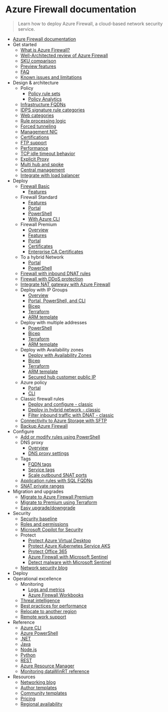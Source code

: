 # Azure Firewall documentation
> Learn how to deploy Azure Firewall, a cloud-based network security service.
  - [Azure Firewall documentation](https://learn.microsoft.com/en-us/azure/firewall/)
  - Get started
    - [What is Azure Firewall?](https://learn.microsoft.com/en-us/azure/firewall/overview)
    - [Well-Architected review of Azure Firewall](https://learn.microsoft.com/azure/architecture/framework/services/networking/azure-firewall?toc=/azure/firewall/toc.json&bc=/azure/firewall/breadcrumb/toc.json)
    - [SKU comparison](https://learn.microsoft.com/en-us/azure/firewall/choose-firewall-sku)
    - [Preview features](https://learn.microsoft.com/en-us/azure/firewall/firewall-preview)
    - [FAQ](https://learn.microsoft.com/en-us/azure/firewall/firewall-faq.yml)
    - [Known issues and limitations](https://learn.microsoft.com/en-us/azure/firewall/firewall-known-issues)
  - Design & architecture
    - Policy
      - [Policy rule sets](https://learn.microsoft.com/en-us/azure/firewall/policy-rule-sets)
      - [Policy Analytics](https://learn.microsoft.com/en-us/azure/firewall/policy-analytics)
    - [Infrastructure FQDNs](https://learn.microsoft.com/en-us/azure/firewall/infrastructure-fqdns)
    - [IDPS signature rule categories](https://learn.microsoft.com/en-us/azure/firewall/idps-signature-categories)
    - [Web categories](https://learn.microsoft.com/en-us/azure/firewall/web-categories)
    - [Rule processing logic](https://learn.microsoft.com/en-us/azure/firewall/rule-processing)
    - [Forced tunneling](https://learn.microsoft.com/en-us/azure/firewall/forced-tunneling)
    - [Management NIC](https://learn.microsoft.com/en-us/azure/firewall/management-nic)
    - [Certifications](https://learn.microsoft.com/en-us/azure/firewall/compliance-certifications)
    - [FTP support](https://learn.microsoft.com/en-us/azure/firewall/ftp-support)
    - [Performance](https://learn.microsoft.com/en-us/azure/firewall/firewall-performance)
    - [TCP idle timeout behavior](https://learn.microsoft.com/en-us/azure/firewall/tcp-session-behavior)
    - [Explicit Proxy](https://learn.microsoft.com/en-us/azure/firewall/explicit-proxy)
    - [Multi hub and spoke](https://learn.microsoft.com/en-us/azure/firewall/firewall-multi-hub-spoke)
    - [Central management](https://learn.microsoft.com/en-us/azure/firewall/central-management)
    - [Integrate with load balancer](https://learn.microsoft.com/en-us/azure/firewall/integrate-lb)
  - Deploy
    - [Firewall Basic](https://learn.microsoft.com/en-us/azure/firewall/deploy-firewall-basic-portal-policy)
      - [Features](https://learn.microsoft.com/en-us/azure/firewall/basic-features)
    - Firewall Standard
      - [Features](https://learn.microsoft.com/en-us/azure/firewall/features)
      - [Portal](https://learn.microsoft.com/en-us/azure/firewall/tutorial-firewall-deploy-portal-policy)
      - [PowerShell](https://learn.microsoft.com/en-us/azure/firewall/deploy-ps)
      - [With Azure CLI](https://learn.microsoft.com/en-us/azure/firewall/deploy-cli)
    - Firewall Premium
      - [Overview](https://learn.microsoft.com/en-us/azure/firewall/premium-portal)
      - [Features](https://learn.microsoft.com/en-us/azure/firewall/premium-features)
      - [Portal](https://learn.microsoft.com/en-us/azure/firewall/premium-deploy)
      - [Certificates](https://learn.microsoft.com/en-us/azure/firewall/premium-certificates)
      - [Enterprise CA Certificates](https://learn.microsoft.com/en-us/azure/firewall/premium-deploy-certificates-enterprise-ca)
    - To a hybrid Network
      - [Portal](https://learn.microsoft.com/en-us/azure/firewall/tutorial-hybrid-portal-policy)
      - [PowerShell](https://learn.microsoft.com/en-us/azure/firewall/tutorial-hybrid-ps)
    - [Firewall with inbound DNAT rules](https://learn.microsoft.com/en-us/azure/firewall/tutorial-firewall-dnat-policy)
    - [Firewall with DDoS protection](https://learn.microsoft.com/en-us/azure/firewall/tutorial-protect-firewall)
    - [Integrate NAT gateway with Azure Firewall](https://learn.microsoft.com/en-us/azure/virtual-network/nat-gateway/tutorial-hub-spoke-nat-firewall?toc=%2fazure%2ffirewall%2ftoc.json)
    - Deploy with IP Groups
      - [Overview](https://learn.microsoft.com/en-us/azure/firewall/ip-groups)
      - [Portal, PowerShell, and CLI](https://learn.microsoft.com/en-us/azure/firewall/create-ip-group)
      - [Bicep](https://learn.microsoft.com/en-us/azure/firewall/quick-create-ipgroup-bicep)
      - [Terraform](https://learn.microsoft.com/en-us/azure/firewall/quick-create-ipgroup-terraform)
      - [ARM template](https://learn.microsoft.com/en-us/azure/firewall/quick-create-ipgroup-template)
    - Deploy with multiple addresses
      - [PowerShell](https://learn.microsoft.com/en-us/azure/firewall/deploy-multi-public-ip-powershell)
      - [Bicep](https://learn.microsoft.com/en-us/azure/firewall/quick-create-multiple-ip-bicep)
      - [Terraform](https://learn.microsoft.com/en-us/azure/firewall/quick-create-multiple-ip-terraform)
      - [ARM template](https://learn.microsoft.com/en-us/azure/firewall/quick-create-multiple-ip-template)
    - Deploy with Availability zones
      - [Deploy with Availability Zones](https://learn.microsoft.com/en-us/azure/firewall/deploy-availability-zone-powershell)
      - [Bicep](https://learn.microsoft.com/en-us/azure/firewall/deploy-bicep)
      - [Terraform](https://learn.microsoft.com/en-us/azure/firewall/deploy-terraform)
      - [ARM template](https://learn.microsoft.com/en-us/azure/firewall/deploy-template)
      - [Secured hub customer public IP](https://learn.microsoft.com/en-us/azure/firewall/secured-hub-customer-public-ip)
    - Azure policy
      - [Portal](https://learn.microsoft.com/en-us/azure/firewall/firewall-azure-policy)
      - [CLI](https://learn.microsoft.com/en-us/azure/firewall/deploy-ps-policy)
    - Classic firewall rules
      - [Deploy and configure - classic](https://learn.microsoft.com/en-us/azure/firewall/tutorial-firewall-deploy-portal)
      - [Deploy in hybrid network - classic](https://learn.microsoft.com/en-us/azure/firewall/tutorial-hybrid-portal)
      - [Filter inbound traffic with DNAT - classic](https://learn.microsoft.com/en-us/azure/firewall/tutorial-firewall-dnat)
    - [Connectivity to Azure Storage with SFTP](https://learn.microsoft.com/en-us/azure/firewall/firewall-sftp)
    - [Backup Azure Firewall](https://techcommunity.microsoft.com/t5/azure-network-security-blog/backup-azure-firewall-and-azure-firewall-policy-with-logic-apps/ba-p/3613928)
  - Configure
    - [Add or modify rules using PowerShell](https://learn.microsoft.com/en-us/azure/firewall/deploy-rules-powershell)
    - DNS proxy
      - [Overview](https://learn.microsoft.com/en-us/azure/firewall/dns-details)
      - [DNS proxy settings](https://learn.microsoft.com/en-us/azure/firewall/dns-settings)
    - Tags
      - [FQDN tags](https://learn.microsoft.com/en-us/azure/firewall/fqdn-tags)
      - [Service tags](https://learn.microsoft.com/en-us/azure/firewall/service-tags)
      - [Scale outbound SNAT ports](https://learn.microsoft.com/en-us/azure/firewall/integrate-with-nat-gateway)
    - [Application rules with SQL FQDNs](https://learn.microsoft.com/en-us/azure/firewall/sql-fqdn-filtering)
    - [SNAT private ranges](https://learn.microsoft.com/en-us/azure/firewall/snat-private-range)
  - Migration and upgrades
    - [Migrate to Azure Firewall Premium](https://learn.microsoft.com/en-us/azure/firewall/premium-migrate)
    - [Migrate to Premium using Terraform](https://learn.microsoft.com/azure/developer/terraform/firewall-upgrade-premium?toc=/azure/firewall/toc.json&bc=/azure/firewall/breadcrumb/toc.json)
    - [Easy upgrade/downgrade](https://learn.microsoft.com/en-us/azure/firewall/easy-upgrade)
  - Security
    - [Security baseline](https://learn.microsoft.com/security/benchmark/azure/baselines/firewall-security-baseline?toc=/azure/firewall/toc.json)
    - [Roles and permissions](https://learn.microsoft.com/en-us/azure/firewall/roles-permissions)
    - [Microsoft Copilot for Security](https://learn.microsoft.com/en-us/azure/firewall/firewall-copilot)
    - Protect
      - [Protect Azure Virtual Desktop](https://learn.microsoft.com/en-us/azure/firewall/protect-azure-virtual-desktop)
      - [Protect Azure Kubernetes Service AKS](https://learn.microsoft.com/en-us/azure/firewall/protect-azure-kubernetes-service)
      - [Protect Office 365](https://learn.microsoft.com/en-us/azure/firewall/protect-office-365)
      - [Azure Firewall with Microsoft Sentinel](https://learn.microsoft.com/en-us/azure/firewall/firewall-sentinel-overview)
      - [Detect malware with Microsoft Sentinel](https://learn.microsoft.com/en-us/azure/firewall/detect-malware-with-sentinel)
    - [Network security blog](https://techcommunity.microsoft.com/category/azure-network-security/blog/azurenetworksecurityblog)
  - Deploy
  - Operational excellence
    - Monitoring
      - [Logs and metrics](https://learn.microsoft.com/en-us/azure/firewall/monitor-firewall)
      - [Azure Firewall Workbooks](https://learn.microsoft.com/en-us/azure/firewall/firewall-workbook)
    - [Threat intelligence](https://learn.microsoft.com/en-us/azure/firewall/threat-intel)
    - [Best practices for performance](https://learn.microsoft.com/en-us/azure/firewall/firewall-best-practices)
    - [Relocate to another region](https://learn.microsoft.com/en-us/azure/operational-excellence/relocation-firewall?toc=/azure/firewall/toc.json&bc=/azure/firewall/breadcrumb/toc.json)
    - [Remote work support](https://learn.microsoft.com/en-us/azure/firewall/remote-work-support)
  - Reference
    - [Azure CLI](https://learn.microsoft.com/cli/azure/network/firewall)
    - [Azure PowerShell](https://learn.microsoft.com/powershell/module/az.network/new-azfirewall)
    - [.NET](https://learn.microsoft.com/dotnet/api)
    - [Java](https://learn.microsoft.com/java/api)
    - [Node.js](https://azure.microsoft.com/develop/nodejs/)
    - [Python](https://azure.microsoft.com/develop/python/)
    - [REST](https://learn.microsoft.com/rest/api/firewall)
    - [Azure Resource Manager](https://learn.microsoft.com/en-us/azure/azure-resource-manager/management/overview)
    - [Monitoring dataWinRT reference](https://learn.microsoft.com/en-us/azure/firewall/monitor-firewall-reference)
  - Resources
    - [Networking blog](https://techcommunity.microsoft.com/category/azure/blog/azurenetworkingblog)
    - [Author templates](https://learn.microsoft.com/en-us/azure/azure-resource-manager/templates/syntax)
    - [Community templates](https://azure.microsoft.com/documentation/templates)
    - [Pricing](https://azure.microsoft.com/pricing/details/azure-firewall/)
    - [Regional availability](https://azure.microsoft.com/regions/services/)
